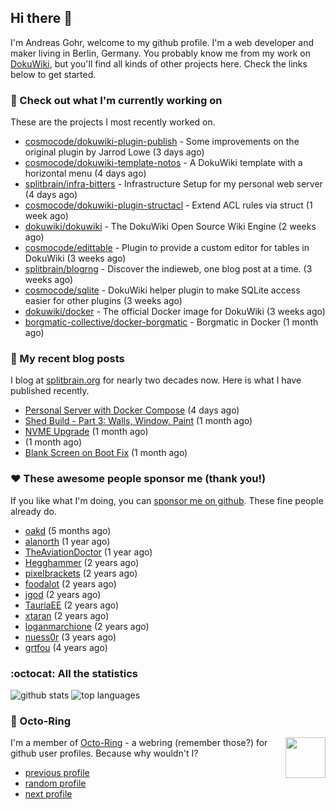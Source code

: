 ## Hi there :wave:

I'm Andreas Gohr, welcome to my github profile. I'm a web developer and maker living in Berlin, Germany. You probably know me from my work on [DokuWiki](https://github.com/dokuwiki/dokuwiki), but you'll find all kinds of other projects here. Check the links below to get started.

### :hammer: Check out what I'm currently working on

These are the projects I most recently worked on.


- [cosmocode/dokuwiki-plugin-publish](https://github.com/cosmocode/dokuwiki-plugin-publish) - Some improvements on the original plugin by Jarrod Lowe (3 days ago)
- [cosmocode/dokuwiki-template-notos](https://github.com/cosmocode/dokuwiki-template-notos) - A DokuWiki template with a horizontal menu (4 days ago)
- [splitbrain/infra-bitters](https://github.com/splitbrain/infra-bitters) - Infrastructure Setup for my personal web server (4 days ago)
- [cosmocode/dokuwiki-plugin-structacl](https://github.com/cosmocode/dokuwiki-plugin-structacl) - Extend ACL rules via struct (1 week ago)
- [dokuwiki/dokuwiki](https://github.com/dokuwiki/dokuwiki) - The DokuWiki Open Source Wiki Engine (2 weeks ago)
- [cosmocode/edittable](https://github.com/cosmocode/edittable) - Plugin to provide a custom editor for tables in DokuWiki (3 weeks ago)
- [splitbrain/blogrng](https://github.com/splitbrain/blogrng) - Discover the indieweb, one blog post at a time. (3 weeks ago)
- [cosmocode/sqlite](https://github.com/cosmocode/sqlite) - DokuWiki helper plugin to make SQLite access easier for other plugins (3 weeks ago)
- [dokuwiki/docker](https://github.com/dokuwiki/docker) - The official Docker image for DokuWiki (3 weeks ago)
- [borgmatic-collective/docker-borgmatic](https://github.com/borgmatic-collective/docker-borgmatic) - Borgmatic in Docker (1 month ago)

### :scroll: My recent blog posts

I blog at [splitbrain.org](https://www.splitbrain.org) for nearly two decades now. Here is what I have published recently.


- [Personal Server with Docker Compose](https://www.splitbrain.org/blog/2024-09/23-personal_server_with_docker_compose) (4 days ago)
- [Shed Build - Part 3: Walls, Window, Paint](https://www.splitbrain.org/blog/2024-08/15-shed_build_part_3_walls_window_paint) (1 month ago)
- [NVME Upgrade](https://www.splitbrain.org/blog/2024-08/14-nvme_upgrade) (1 month ago)
- [](https://www.splitbrain.org/blog/2024-08/23-blank_screen_on_boot_fix) (1 month ago)
- [Blank Screen on Boot Fix](https://www.splitbrain.org/blog/2024-08/13-blank_screen_on_boot_fix) (1 month ago)

### :hearts:️ These awesome people sponsor me (thank you!)

If you like what I'm doing, you can [sponsor me on github](https://github.com/sponsors/splitbrain). These fine people already do.


- [oakd](https://github.com/oakd) (5 months ago)
- [alanorth](https://github.com/alanorth) (1 year ago)
- [TheAviationDoctor](https://github.com/TheAviationDoctor) (1 year ago)
- [Hegghammer](https://github.com/Hegghammer) (2 years ago)
- [pixelbrackets](https://github.com/pixelbrackets) (2 years ago)
- [foodalot](https://github.com/foodalot) (2 years ago)
- [jgod](https://github.com/jgod) (2 years ago)
- [TauriaEE](https://github.com/TauriaEE) (2 years ago)
- [xtaran](https://github.com/xtaran) (2 years ago)
- [loganmarchione](https://github.com/loganmarchione) (2 years ago)
- [nuess0r](https://github.com/nuess0r) (3 years ago)
- [grtfou](https://github.com/grtfou) (4 years ago)

### :octocat: All the statistics

 ![github stats](https://github-readme-stats.vercel.app/api?username=splitbrain&show_icons=true&hide_title=true)
![top languages](https://github-readme-stats.vercel.app/api/top-langs/?username=splitbrain&layout=compact)


### :octopus: Octo-Ring

<img width="64" height="65" src="https://octo-ring.com/static/img/octo.png" align="right" alt="">

I'm a member of [Octo-Ring](https://octo-ring.com/) - a webring (remember those?) for github user profiles. Because why wouldn't I? 

* [previous profile](https://octo-ring.com/p/splitbrain/prev)
* [random profile](https://octo-ring.com/p/splitbrain/random)
* [next profile](https://octo-ring.com/p/splitbrain/next)

